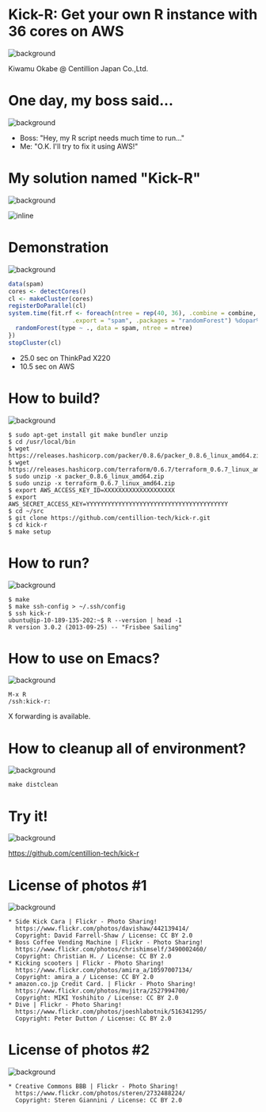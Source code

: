 # Kick-R: Get your own R instance with 36 cores on AWS
![background](img/kick.png)

Kiwamu Okabe @ Centillion Japan Co.,Ltd.

# One day, my boss said...
![background](img/boss.png)

* Boss: "Hey, my R script needs much time to run..."
* Me: "O.K. I'll try to fix it using AWS!"

# My solution named "Kick-R"
![background](img/kicking.png)

![inline](draw/bigpicture.png)

# Demonstration
![background](img/amazon.png)

```r
data(spam)
cores <- detectCores()
cl <- makeCluster(cores)
registerDoParallel(cl)
system.time(fit.rf <- foreach(ntree = rep(40, 36), .combine = combine,
                  .export = "spam", .packages = "randomForest") %dopar% {
  randomForest(type ~ ., data = spam, ntree = ntree)
})
stopCluster(cl)
```

* 25.0 sec on ThinkPad X220
* 10.5 sec on AWS

# How to build?
![background](img/memopad.png)

```
$ sudo apt-get install git make bundler unzip
$ cd /usr/local/bin
$ wget https://releases.hashicorp.com/packer/0.8.6/packer_0.8.6_linux_amd64.zip
$ wget https://releases.hashicorp.com/terraform/0.6.7/terraform_0.6.7_linux_amd64.zip
$ sudo unzip -x packer_0.8.6_linux_amd64.zip
$ sudo unzip -x terraform_0.6.7_linux_amd64.zip
$ export AWS_ACCESS_KEY_ID=XXXXXXXXXXXXXXXXXXXX
$ export AWS_SECRET_ACCESS_KEY=YYYYYYYYYYYYYYYYYYYYYYYYYYYYYYYYYYYYYYYY
$ cd ~/src
$ git clone https://github.com/centillion-tech/kick-r.git
$ cd kick-r
$ make setup
```

# How to run?
![background](img/memopad.png)

```
$ make
$ make ssh-config > ~/.ssh/config
$ ssh kick-r
ubuntu@ip-10-189-135-202:~$ R --version | head -1
R version 3.0.2 (2013-09-25) -- "Frisbee Sailing"
```

# How to use on Emacs?
![background](img/memopad.png)

```
M-x R
/ssh:kick-r:
```

X forwarding is available.

# How to cleanup all of environment?
![background](img/memopad.png)

```
make distclean
```

# Try it!
![background](img/dive.png)

https://github.com/centillion-tech/kick-r

# License of photos #1
![background](img/creative_commons.png)

```
* Side Kick Cara | Flickr - Photo Sharing!
  https://www.flickr.com/photos/davishaw/442139414/
  Copyright: David Farrell-Shaw / License: CC BY 2.0
* Boss Coffee Vending Machine | Flickr - Photo Sharing!
  https://www.flickr.com/photos/chrishimself/3490002460/
  Copyright: Christian H. / License: CC BY 2.0
* Kicking scooters | Flickr - Photo Sharing!
  https://www.flickr.com/photos/amira_a/10597007134/
  Copyright: amira_a / License: CC BY 2.0
* amazon.co.jp Credit Card. | Flickr - Photo Sharing!
  https://www.flickr.com/photos/mujitra/2527994700/
  Copyright: MIKI Yoshihito / License: CC BY 2.0
* Dive | Flickr - Photo Sharing!
  https://www.flickr.com/photos/joeshlabotnik/516341295/
  Copyright: Peter Dutton / License: CC BY 2.0
```

# License of photos #2
![background](img/creative_commons.png)

```
* Creative Commons BBB | Flickr - Photo Sharing!
  https://www.flickr.com/photos/steren/2732488224/
  Copyright: Steren Giannini / License: CC BY 2.0
```
